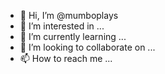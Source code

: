 - 👋 Hi, I’m @mumboplays
- 👀 I’m interested in ...
- 🌱 I’m currently learning ...
- 💞️ I’m looking to collaborate on ...
- 📫 How to reach me ...

<!---
mumboplays/mumboplays is a ✨ special ✨ repository because its `README.md` (this file) appears on your GitHub profile.
You can click the Preview link to take a look at your changes.
--->

